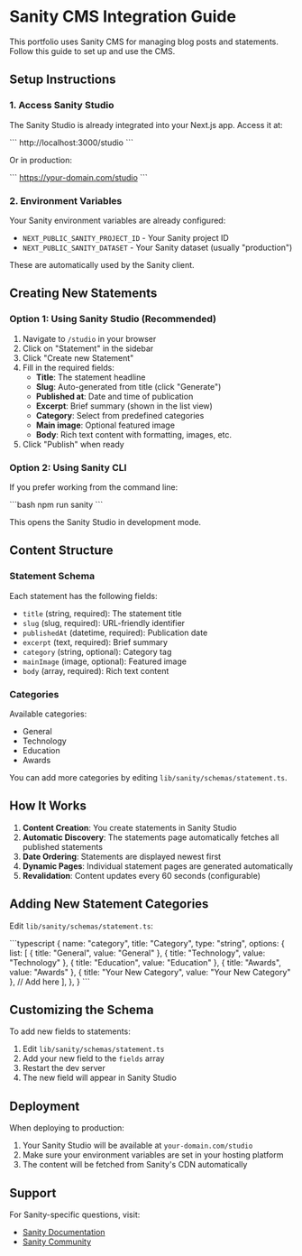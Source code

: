 # Sanity CMS Integration Guide

This portfolio uses Sanity CMS for managing blog posts and statements. Follow this guide to set up and use the CMS.

## Setup Instructions

### 1. Access Sanity Studio

The Sanity Studio is already integrated into your Next.js app. Access it at:

\`\`\`
http://localhost:3000/studio
\`\`\`

Or in production:

\`\`\`
https://your-domain.com/studio
\`\`\`

### 2. Environment Variables

Your Sanity environment variables are already configured:
- `NEXT_PUBLIC_SANITY_PROJECT_ID` - Your Sanity project ID
- `NEXT_PUBLIC_SANITY_DATASET` - Your Sanity dataset (usually "production")

These are automatically used by the Sanity client.

## Creating New Statements

### Option 1: Using Sanity Studio (Recommended)

1. Navigate to `/studio` in your browser
2. Click on "Statement" in the sidebar
3. Click "Create new Statement"
4. Fill in the required fields:
   - **Title**: The statement headline
   - **Slug**: Auto-generated from title (click "Generate")
   - **Published at**: Date and time of publication
   - **Excerpt**: Brief summary (shown in the list view)
   - **Category**: Select from predefined categories
   - **Main image**: Optional featured image
   - **Body**: Rich text content with formatting, images, etc.
5. Click "Publish" when ready

### Option 2: Using Sanity CLI

If you prefer working from the command line:

\`\`\`bash
npm run sanity
\`\`\`

This opens the Sanity Studio in development mode.

## Content Structure

### Statement Schema

Each statement has the following fields:

- `title` (string, required): The statement title
- `slug` (slug, required): URL-friendly identifier
- `publishedAt` (datetime, required): Publication date
- `excerpt` (text, required): Brief summary
- `category` (string, optional): Category tag
- `mainImage` (image, optional): Featured image
- `body` (array, required): Rich text content

### Categories

Available categories:
- General
- Technology
- Education
- Awards

You can add more categories by editing `lib/sanity/schemas/statement.ts`.

## How It Works

1. **Content Creation**: You create statements in Sanity Studio
2. **Automatic Discovery**: The statements page automatically fetches all published statements
3. **Date Ordering**: Statements are displayed newest first
4. **Dynamic Pages**: Individual statement pages are generated automatically
5. **Revalidation**: Content updates every 60 seconds (configurable)

## Adding New Statement Categories

Edit `lib/sanity/schemas/statement.ts`:

\`\`\`typescript
{
  name: "category",
  title: "Category",
  type: "string",
  options: {
    list: [
      { title: "General", value: "General" },
      { title: "Technology", value: "Technology" },
      { title: "Education", value: "Education" },
      { title: "Awards", value: "Awards" },
      { title: "Your New Category", value: "Your New Category" }, // Add here
    ],
  },
}
\`\`\`

## Customizing the Schema

To add new fields to statements:

1. Edit `lib/sanity/schemas/statement.ts`
2. Add your new field to the `fields` array
3. Restart the dev server
4. The new field will appear in Sanity Studio

## Deployment

When deploying to production:

1. Your Sanity Studio will be available at `your-domain.com/studio`
2. Make sure your environment variables are set in your hosting platform
3. The content will be fetched from Sanity's CDN automatically

## Support

For Sanity-specific questions, visit:
- [Sanity Documentation](https://www.sanity.io/docs)
- [Sanity Community](https://www.sanity.io/community)

